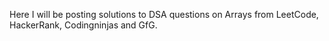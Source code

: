 Here I will be posting solutions to DSA questions on Arrays from LeetCode, HackerRank, Codingninjas and GfG.
